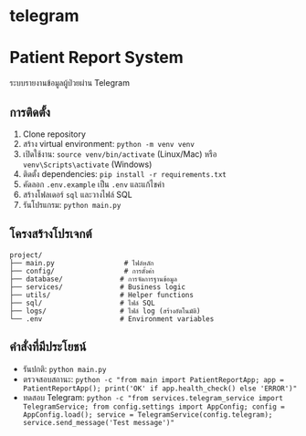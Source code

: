 # telegram
# Patient Report System

ระบบรายงานข้อมูลผู้ป่วยผ่าน Telegram

## การติดตั้ง

1. Clone repository
2. สร้าง virtual environment: `python -m venv venv`
3. เปิดใช้งาน: `source venv/bin/activate` (Linux/Mac) หรือ `venv\Scripts\activate` (Windows)
4. ติดตั้ง dependencies: `pip install -r requirements.txt`
5. คัดลอก `.env.example` เป็น `.env` และแก้ไขค่า
6. สร้างโฟลเดอร์ `sql` และวางไฟล์ SQL
7. รันโปรแกรม: `python main.py`

## โครงสร้างโปรเจกต์

```
project/
├── main.py                 # ไฟล์หลัก
├── config/                 # การตั้งค่า
├── database/              # การจัดการฐานข้อมูล
├── services/              # Business logic
├── utils/                 # Helper functions
├── sql/                   # ไฟล์ SQL
├── logs/                  # ไฟล์ log (สร้างอัตโนมัติ)
└── .env                   # Environment variables
```

## คำสั่งที่มีประโยชน์

- รันปกติ: `python main.py`
- ตรวจสอบสถานะ: `python -c "from main import PatientReportApp; app = PatientReportApp(); print('OK' if app.health_check() else 'ERROR')"`
- ทดสอบ Telegram: `python -c "from services.telegram_service import TelegramService; from config.settings import AppConfig; config = AppConfig.load(); service = TelegramService(config.telegram); service.send_message('Test message')"`